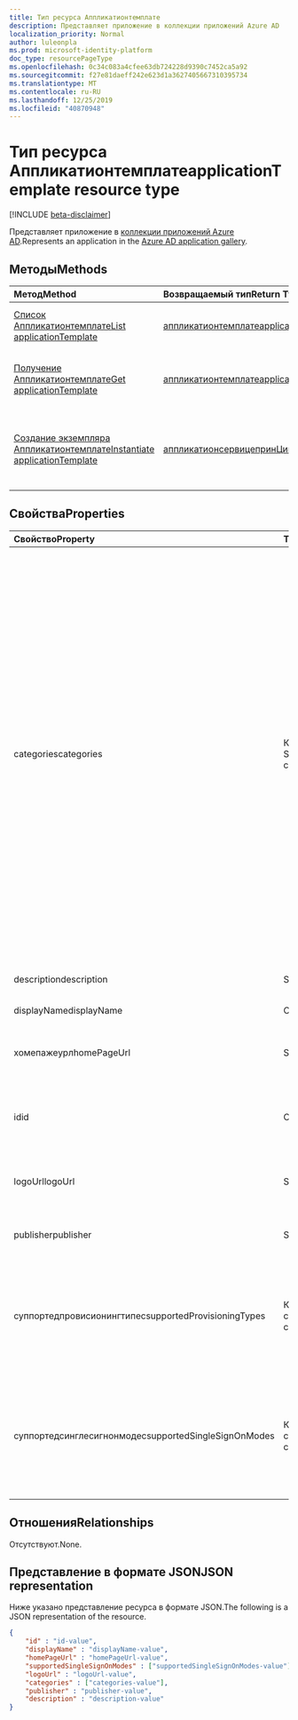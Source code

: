 ```yaml
---
title: Тип ресурса Аппликатионтемплате
description: Представляет приложение в коллекции приложений Azure AD
localization_priority: Normal
author: luleonpla
ms.prod: microsoft-identity-platform
doc_type: resourcePageType
ms.openlocfilehash: 0c34c083a4cfee63db724228d9390c7452ca5a92
ms.sourcegitcommit: f27e81daeff242e623d1a3627405667310395734
ms.translationtype: MT
ms.contentlocale: ru-RU
ms.lasthandoff: 12/25/2019
ms.locfileid: "40870948"
---
```

# <a name="applicationtemplate-resource-type"></a><span data-ttu-id="d2cbe-103">Тип ресурса Аппликатионтемплате</span><span class="sxs-lookup"><span data-stu-id="d2cbe-103">applicationTemplate resource type</span></span>

[!INCLUDE [beta-disclaimer](../../includes/beta-disclaimer.md)]

<span data-ttu-id="d2cbe-104">Представляет приложение в [коллекции приложений Azure AD](/azure/active-directory/saas-apps/tutorial-list).</span><span class="sxs-lookup"><span data-stu-id="d2cbe-104">Represents an application in the [Azure AD application gallery](/azure/active-directory/saas-apps/tutorial-list).</span></span>

## <a name="methods"></a><span data-ttu-id="d2cbe-105">Методы</span><span class="sxs-lookup"><span data-stu-id="d2cbe-105">Methods</span></span>

| <span data-ttu-id="d2cbe-106">Метод</span><span class="sxs-lookup"><span data-stu-id="d2cbe-106">Method</span></span>       | <span data-ttu-id="d2cbe-107">Возвращаемый тип</span><span class="sxs-lookup"><span data-stu-id="d2cbe-107">Return Type</span></span> | <span data-ttu-id="d2cbe-108">Описание</span><span class="sxs-lookup"><span data-stu-id="d2cbe-108">Description</span></span> |
|:-------------|:------------|:------------|
|[<span data-ttu-id="d2cbe-109">Список Аппликатионтемплате</span><span class="sxs-lookup"><span data-stu-id="d2cbe-109">List applicationTemplate</span></span>](../api/applicationtemplate-list.md)|[<span data-ttu-id="d2cbe-110">аппликатионтемплате</span><span class="sxs-lookup"><span data-stu-id="d2cbe-110">applicationTemplate</span></span>](applicationtemplate.md)|<span data-ttu-id="d2cbe-111">Получение списка объектов Аппликатионтемплате.</span><span class="sxs-lookup"><span data-stu-id="d2cbe-111">Retrieve a list of applicationTemplate objects.</span></span>|
| [<span data-ttu-id="d2cbe-112">Получение Аппликатионтемплате</span><span class="sxs-lookup"><span data-stu-id="d2cbe-112">Get applicationTemplate</span></span>](../api/applicationtemplate-get.md) | [<span data-ttu-id="d2cbe-113">аппликатионтемплате</span><span class="sxs-lookup"><span data-stu-id="d2cbe-113">applicationTemplate</span></span>](applicationtemplate.md) | <span data-ttu-id="d2cbe-114">Чтение свойств и связей объекта Аппликатионтемплате.</span><span class="sxs-lookup"><span data-stu-id="d2cbe-114">Read properties and relationships of applicationTemplate object.</span></span> |
|[<span data-ttu-id="d2cbe-115">Создание экземпляра Аппликатионтемплате</span><span class="sxs-lookup"><span data-stu-id="d2cbe-115">Instantiate applicationTemplate</span></span>](../api/applicationtemplate-instantiate.md)|[<span data-ttu-id="d2cbe-116">аппликатионсервицепринЦипал</span><span class="sxs-lookup"><span data-stu-id="d2cbe-116">applicationServicePrincipal</span></span>](applicationserviceprincipal.md)| <span data-ttu-id="d2cbe-117">Добавьте экземпляр приложения из коллекции приложений Azure AD в ваш каталог.</span><span class="sxs-lookup"><span data-stu-id="d2cbe-117">Add an instance of an application from the Azure AD application gallery into your directory.</span></span>|


## <a name="properties"></a><span data-ttu-id="d2cbe-118">Свойства</span><span class="sxs-lookup"><span data-stu-id="d2cbe-118">Properties</span></span>

| <span data-ttu-id="d2cbe-119">Свойство</span><span class="sxs-lookup"><span data-stu-id="d2cbe-119">Property</span></span>     | <span data-ttu-id="d2cbe-120">Тип</span><span class="sxs-lookup"><span data-stu-id="d2cbe-120">Type</span></span>        | <span data-ttu-id="d2cbe-121">Описание</span><span class="sxs-lookup"><span data-stu-id="d2cbe-121">Description</span></span> |
|:-------------|:------------|:------------|
|<span data-ttu-id="d2cbe-122">categories</span><span class="sxs-lookup"><span data-stu-id="d2cbe-122">categories</span></span>|<span data-ttu-id="d2cbe-123">Коллекция String</span><span class="sxs-lookup"><span data-stu-id="d2cbe-123">String collection</span></span>|<span data-ttu-id="d2cbe-124">Список категорий для приложения.</span><span class="sxs-lookup"><span data-stu-id="d2cbe-124">The list of categories for the application.</span></span> <span data-ttu-id="d2cbe-125">Поддерживаются следующие значения: `Collaboration`, `Business Management`, `Consumer`,`Content management` `CRM` `Data services` `Developer services` `E-commerce` `Education` `Health` `Human resources` `IT infrastructure` `Mail` `Management` `Marketing` `Media` `Productivity` `Web design & hosting`,,,,,,,,, `Tools, Travel`, `Telecommunications`,,,,,,,,,,,,,, и. `Project management` `ERP` `Finance`</span><span class="sxs-lookup"><span data-stu-id="d2cbe-125">Supported values can be: `Collaboration`, `Business Management`, `Consumer`,`Content management`, `CRM`, `Data services`, `Developer services`, `E-commerce`, `Education`, `ERP`, `Finance`, `Health`, `Human resources`, `IT infrastructure`, `Mail`, `Management`, `Marketing`, `Media`, `Productivity`, `Project management`, `Telecommunications`, `Tools, Travel`, and `Web design & hosting`.</span></span>|
|<span data-ttu-id="d2cbe-126">description</span><span class="sxs-lookup"><span data-stu-id="d2cbe-126">description</span></span>|<span data-ttu-id="d2cbe-127">String</span><span class="sxs-lookup"><span data-stu-id="d2cbe-127">String</span></span>|<span data-ttu-id="d2cbe-128">Описание приложения.</span><span class="sxs-lookup"><span data-stu-id="d2cbe-128">A description of the application.</span></span>|
|<span data-ttu-id="d2cbe-129">displayName</span><span class="sxs-lookup"><span data-stu-id="d2cbe-129">displayName</span></span>|<span data-ttu-id="d2cbe-130">Строка</span><span class="sxs-lookup"><span data-stu-id="d2cbe-130">String</span></span>|<span data-ttu-id="d2cbe-131">Имя приложения.</span><span class="sxs-lookup"><span data-stu-id="d2cbe-131">The name of the application.</span></span>|
|<span data-ttu-id="d2cbe-132">хомепажеурл</span><span class="sxs-lookup"><span data-stu-id="d2cbe-132">homePageUrl</span></span>|<span data-ttu-id="d2cbe-133">String</span><span class="sxs-lookup"><span data-stu-id="d2cbe-133">String</span></span>|<span data-ttu-id="d2cbe-134">URL-адрес домашней страницы приложения.</span><span class="sxs-lookup"><span data-stu-id="d2cbe-134">The home page URL of the application.</span></span>|
|<span data-ttu-id="d2cbe-135">id</span><span class="sxs-lookup"><span data-stu-id="d2cbe-135">id</span></span>|<span data-ttu-id="d2cbe-136">Строка</span><span class="sxs-lookup"><span data-stu-id="d2cbe-136">String</span></span>| <span data-ttu-id="d2cbe-137">Уникальный идентификатор приложения.</span><span class="sxs-lookup"><span data-stu-id="d2cbe-137">Unique identifier for the application.</span></span> <span data-ttu-id="d2cbe-138">Только для чтения.</span><span class="sxs-lookup"><span data-stu-id="d2cbe-138">Read-only.</span></span>|
|<span data-ttu-id="d2cbe-139">logoUrl</span><span class="sxs-lookup"><span data-stu-id="d2cbe-139">logoUrl</span></span>|<span data-ttu-id="d2cbe-140">String</span><span class="sxs-lookup"><span data-stu-id="d2cbe-140">String</span></span>|<span data-ttu-id="d2cbe-141">URL-адрес для получения логотипа для этого приложения.</span><span class="sxs-lookup"><span data-stu-id="d2cbe-141">The URL to get the logo for this application.</span></span>|
|<span data-ttu-id="d2cbe-142">publisher</span><span class="sxs-lookup"><span data-stu-id="d2cbe-142">publisher</span></span>|<span data-ttu-id="d2cbe-143">String</span><span class="sxs-lookup"><span data-stu-id="d2cbe-143">String</span></span>|<span data-ttu-id="d2cbe-144">Имя издателя для этого приложения.</span><span class="sxs-lookup"><span data-stu-id="d2cbe-144">The name of the publisher for this application.</span></span>|
|<span data-ttu-id="d2cbe-145">суппортедпровисионингтипес</span><span class="sxs-lookup"><span data-stu-id="d2cbe-145">supportedProvisioningTypes</span></span>|<span data-ttu-id="d2cbe-146">Коллекция строк</span><span class="sxs-lookup"><span data-stu-id="d2cbe-146">String collection</span></span>|<span data-ttu-id="d2cbe-147">Список режимов подготовки, поддерживаемых этим приложением.</span><span class="sxs-lookup"><span data-stu-id="d2cbe-147">The list of provisioning modes supported by this application.</span></span> <span data-ttu-id="d2cbe-148">Единственное допустимое значение: `sync`.</span><span class="sxs-lookup"><span data-stu-id="d2cbe-148">The only valid value is `sync`.</span></span>|
|<span data-ttu-id="d2cbe-149">суппортедсинглесигнонмодес</span><span class="sxs-lookup"><span data-stu-id="d2cbe-149">supportedSingleSignOnModes</span></span>|<span data-ttu-id="d2cbe-150">Коллекция строк</span><span class="sxs-lookup"><span data-stu-id="d2cbe-150">String collection</span></span>|<span data-ttu-id="d2cbe-151">Список режимов единого входа, поддерживаемых этим приложением.</span><span class="sxs-lookup"><span data-stu-id="d2cbe-151">The list of single sign-on modes supported by this application.</span></span> <span data-ttu-id="d2cbe-152">`password`Поддерживаемые значения: `saml`, `external`, и. `oidc`</span><span class="sxs-lookup"><span data-stu-id="d2cbe-152">The supported values are `password`, `saml`, `external`, and `oidc`.</span></span>|

## <a name="relationships"></a><span data-ttu-id="d2cbe-153">Отношения</span><span class="sxs-lookup"><span data-stu-id="d2cbe-153">Relationships</span></span>

<span data-ttu-id="d2cbe-154">Отсутствуют.</span><span class="sxs-lookup"><span data-stu-id="d2cbe-154">None.</span></span>

## <a name="json-representation"></a><span data-ttu-id="d2cbe-155">Представление в формате JSON</span><span class="sxs-lookup"><span data-stu-id="d2cbe-155">JSON representation</span></span>

<span data-ttu-id="d2cbe-156">Ниже указано представление ресурса в формате JSON.</span><span class="sxs-lookup"><span data-stu-id="d2cbe-156">The following is a JSON representation of the resource.</span></span>

<!-- {
  "blockType": "resource",
  "optionalProperties": [

  ],
  "@odata.type": "microsoft.graph.applicationTemplate",
  "baseType": "",
  "keyProperty": "id"
}-->

```json
{
    "id" : "id-value",
    "displayName" : "displayName-value",
    "homePageUrl" : "homePageUrl-value",
    "supportedSingleSignOnModes" : ["supportedSingleSignOnModes-value"],
    "logoUrl" : "logoUrl-value",
    "categories" : ["categories-value"],
    "publisher" : "publisher-value",
    "description" : "description-value"
}
```

<!-- uuid: 16cd6b66-4b1a-43a1-adaf-3a886856ed98
2019-02-04 14:57:30 UTC -->
<!-- {
  "type": "#page.annotation",
  "description": "applicationTemplate resource",
  "keywords": "",
  "section": "documentation",
  "tocPath": ""
}-->
